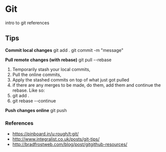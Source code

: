 # Git

intro to git
references

## Tips

**Commit local changes**
git add .
git commit -m "message"

**Pull remote changes (with rebase)**
git pull --rebase

1. Temporarily stash your local commits,
2. Pull the online commits,
3. Apply the stashed commits on top of what just got pulled
4. if there are any merges to be made, do them, add them and continue the rebase. Like so:
5. git add .
6. git rebase --continue

**Push changes online**
git push

### References

- https://pinboard.in/u:rough/t:git/
- http://www.integralist.co.uk/posts/git-tips/
- http://bradfrostweb.com/blog/post/gitgithub-resources/
